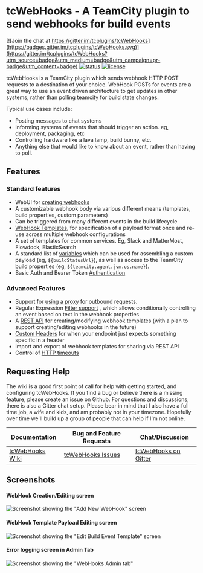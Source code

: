 

# tcWebHooks - A TeamCity plugin to send webhooks for build events

[![Join the chat at https://gitter.im/tcplugins/tcWebHooks](https://badges.gitter.im/tcplugins/tcWebHooks.svg)](https://gitter.im/tcplugins/tcWebHooks?utm_source=badge&utm_medium=badge&utm_campaign=pr-badge&utm_content=badge)
[![status](https://teamcity.jetbrains.com/app/rest/builds/buildType:WebHooksAndOtherPlugins_TcWebHooks/statusIcon)](https://tc.var.run/viewType.html?buildTypeId=WebHooksAndOtherPlugins_TcWebHooks&guest=1)
[![license](https://img.shields.io/badge/license-MIT%20License-blue.svg?style=flat)](https://opensource.org/licenses/MIT)

tcWebHooks is a TeamCity plugin which sends webhook HTTP POST requests to a destination of your choice.
WebHook POSTs for events are a great way to use an event driven architecture to get updates in other systems, rather than polling teamcity for build state changes.  

Typical use cases include:
- Posting messages to chat systems
- Informing systems of events that should trigger an action. eg, deployment, packaging, etc
- Controlling hardware like a lava lamp, build bunny, etc.
- Anything else that would like to know about an event, rather than having to poll.

## Features

### Standard features
- WebUI for [creating webhooks](https://github.com/tcplugins/tcWebHooks/wiki/Creating-a-WebHook "Creating a WebHook") 
- A customizable webhook body via various different means (templates, build properties, custom parameters)
- Can be triggered from many different events in the build lifecycle
- [WebHook Templates](https://github.com/tcplugins/tcWebHooks/wiki/WebHook-Templates-:-An-Introduction), for specification of a payload format once and re-use across multiple webhook configurations
- A set of templates for common services. Eg, Slack and MatterMost, Flowdock, ElasticSearch
- A standard list of [variables](https://github.com/tcplugins/tcWebHooks/wiki/Example-Webhook-output "Example Webhook output") which can be used for assembling a custom payload (eg, `${buildStatusUrl}`), as well as access to the TeamCity build properties (eg, `${teamcity.agent.jvm.os.name}`).
- Basic Auth and Bearer Token [Authentication](https://github.com/tcplugins/tcWebHooks/wiki/Enabling-Authentication) 

### Advanced Features
- Support for [using a proxy](https://github.com/tcplugins/tcWebHooks/wiki/Using-a-proxy-server "Using a proxy server")  for outbound requests.
- Regular Expression [Filter support](https://github.com/tcplugins/tcWebHooks/wiki/Applying-Filtering-Criteria-To-WebHook-Execution "Applying Filtering Criteria To WebHook Execution") , which allows conditionally controlling an event based on text in the webhook properties 
- A [REST API](https://github.com/tcplugins/tcWebHooks/wiki/WebHooks-REST-API "WebHooks REST API")  for creating/modifying webhook templates (with a plan to support creating/editing webhooks in the future)
- [Custom Headers](https://github.com/tcplugins/tcWebHooks/wiki/Custom-Headers) for when your endpoint just expects something specific in a header
- Import and export of webhook templates for sharing via REST API
- Control of [HTTP timeouts](https://github.com/tcplugins/tcWebHooks/wiki/Adjusting-HTTP-timeouts-on-a-webhook "Adjusting HTTP timeouts on a webhook") 

## Requesting Help
The wiki is a good first point of call for help with getting started, and configuring tcWebHooks. If you find a bug or believe there is a missing feature, please create an issue on Github. For questions and discussions, there is also a Gitter chat setup. Please bear in mind that I also have a full time job, a wife and kids, and am probably not in your timezone. Hopefully over time we'll build up a group of people that can help if I'm not online.

Documentation | Bug and Feature Requests | Chat/Discussion
------------- | ------------------------ | ---------------
[tcWebHooks Wiki](https://github.com/tcplugins/tcWebHooks/wiki)  | [tcWebHooks Issues](https://github.com/tcplugins/tcWebHooks/issues)  |  [tcWebHooks on Gitter](https://gitter.im/tcplugins/tcWebHooks)

## Screenshots
#### WebHook Creation/Editing screen
![Screenshot showing the "Add New WebHook" screen](https://raw.githubusercontent.com/tcplugins/tcWebHooks/master/docs/images/Screenshot_AddWebHook_04_ConfigureUrlFormatAndEvents.png "Add New WebHook") 

#### WebHook Template Payload Editing screen
![Screenshot showing the "Edit Build Event Template" screen](https://raw.githubusercontent.com/tcplugins/tcWebHooks/master/docs/images/Screenshot_Templates_EditBuildEventTemplate.png "Edit Build Event Template") 

#### Error logging screen in Admin Tab
![Screenshot showing the "WebHooks Admin tab"](https://raw.githubusercontent.com/tcplugins/tcWebHooks/master/docs/images/Screenshot_AdminTab_StatsAndErrors.png "WebHooks Admin Tab in TeamCity administration section") 
